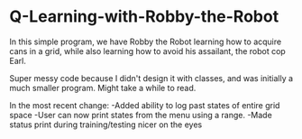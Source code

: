 # Q-Learning-with-Robby-the-Robot
In this simple program, we have Robby the Robot learning how to acquire cans in a grid, while also learning how to avoid his assailant, the robot cop Earl.

Super messy code because I didn't design it with classes, and was initially a much smaller program. Might take a while to read.

In the most recent change:
-Added ability to log past states of entire grid space
-User can now print states from the menu using a range.
-Made status print during training/testing nicer on the eyes
